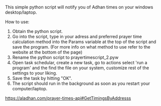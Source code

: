 This simple python script will notify you of Adhan times on your windows desktop/laptop.

How to use:

1. Obtain the python script.
2. Go into the script, type in your adress and preferred prayer time calculation method into the Params variable at the top of the script and save the program. (For more info on what method to use refer to the website at the bottom of the page)
3. Rename the python script to prayertimescript_2.pyw
4. Open task schedular, create a new task, go to actions select 'run a program' and the find the file on your system, customize rest of the settings to your liking.
5. Save the task by hitting "OK".
6. The script should run in the background as soon as you restart your computer/laptop.

https://aladhan.com/prayer-times-api#GetTimingsByAddresss

